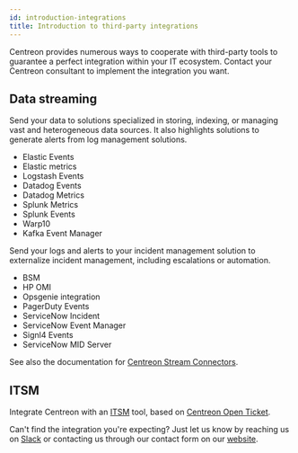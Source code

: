 ```yaml
---
id: introduction-integrations
title: Introduction to third-party integrations
---
```


Centreon provides numerous ways to cooperate with third-party tools to guarantee
a perfect integration within your IT ecosystem. Contact your Centreon consultant to implement the integration you want.

## Data streaming

Send your data to solutions specialized in storing, indexing, or managing vast and heterogeneous data sources. It also highlights solutions to generate alerts from log management solutions.

* Elastic Events
* Elastic metrics
* Logstash Events
* Datadog Events
* Datadog Metrics
* Splunk Metrics
* Splunk Events
* Warp10
* Kafka Event Manager

Send your logs and alerts to your incident management solution to externalize incident management, including escalations or automation.

* BSM
* HP OMI
* Opsgenie integration
* PagerDuty Events
* ServiceNow Incident
* ServiceNow Event Manager
* Signl4 Events
* ServiceNow MID Server

See also the documentation for [Centreon Stream Connectors](https://github.com/centreon/centreon-stream-connector-scripts).

## ITSM

Integrate Centreon with an [ITSM](../integrations/itsm/itsm-overview.md) tool, based on [Centreon Open Ticket](../alerts-notifications/ticketing.md).

Can't find the integration you're expecting? Just let us know by reaching 
us on [Slack](https://centreon.slack.com) or contacting us through our contact
form on our [website](https://www.centreon.com/en/contact/).
